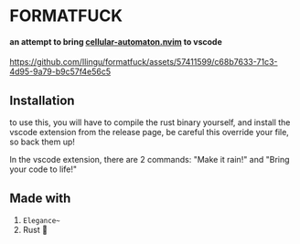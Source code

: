 # FORMATFUCK

#### an attempt to bring [cellular-automaton.nvim](https://github.com/Eandrju/cellular-automaton.nvim) to vscode

https://github.com/Ilingu/formatfuck/assets/57411599/c68b7633-71c3-4d95-9a79-b9c57f4e56c5

## Installation

to use this, you will have to compile the rust binary yourself, and install the vscode extension from the release page, be careful this override your file, so back them up!

In the vscode extension, there are 2 commands: "Make it rain!" and "Bring your code to life!"

## Made with

1. `Elegance~`
2. Rust 🦀
